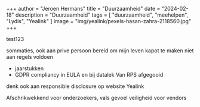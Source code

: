 +++
author = "Jeroen Hermans"
title = "Duurzaamheid"
date = "2024-02-18"
description = "Duurzaamheid"
tags = [
    "duurzaamheid", "meehelpen", "Lydis", "Yealink"
]
image = "img/yealink/pexels-hasan-zahra-2118560.jpg"
+++

test123
<!--more-->
sommaties, ook aan prive persoon
bereid om mijn leven kapot te maken
niet aan regels voldoen
- jaarstukken
- GDPR compliancy in EULA en bij datalek
Van RPS afgegooid

denk ook aan responsible disclosure op website Yealink

Afschrikwekkend voor onderzoekers, vals gevoel veiligheid voor vendors


